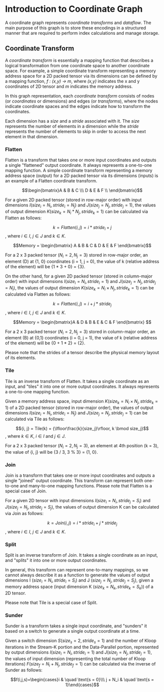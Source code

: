 # Introduction to Coordinate Graph

A coordinate graph represents *coordinate transforms* and *dataflow*.
The main purpose of this graph is to store these encodings in a structured manner
that are required to perform index calculations and manage storage.

## Coordinate Transform

A *coordinate transform* is essentially a mapping function that describes a logical
transformation from one coordinate space to another coordinate space.
For example, a simple coordinate transform representing a memory address space for
a 2D packed tensor via its dimensions can be defined by a mapping function,
*f : (x,y) -> m*, where *(x,y)* indicates the x and y coordinates of 2D tensor and
*m* indicates the memory address.

In this graph representation, each *coordinate transform* consists of nodes
(or *coordinates* or dimensions) and edges (or *transforms*), where the nodes
indicate coordinate spaces and the edges indicate how to transform the coordinates.

Each dimension has a *size* and a *stride* associated with it. The *size* represents
the number of elements in a dimension while the *stride* represents the number of
elements to skip in order to access the next element in that dimension.

### Flatten

Flatten is a transform that takes one or more input coordinates and outputs a single
"flattened" output coordinate. It always represents a one-to-one mapping function.
A simple coordinate transform representing a memory address space (output) for a 2D
packed tensor via its dimensions (inputs) is an example of a Flatten coordinate transform.

$$\begin{bmatrix}A & B & C \\\ D & E & F \\ \end{bmatrix}$$

For a given 2D packed tensor (stored in row-major order) with input dimensions
$I (size_i = N_i, stride_i = N_j)$ and $J (size_j = N_j, stride_j = 1)$,
the values of output dimension $K (size_k = N_i * N_j, stride_k = 1)$
can be calculated via Flatten as follows:

$$k = Flatten(i, j) = i * stride_i + j$$
, where $i \in I$, $j \in J$ and $k \in K$.

$$Memory = \begin{bmatrix} A & B & C & D & E & F \end{bmatrix}$$

For a 2 x 3 packed tensor ($N_i = 2, N_j = 3$) stored in row-major order,
an element (D) at {1, 0} coordinates (i = 1, j = 0),
the value of k (relative address of the element) will be {1 * 3 + 0} = {3}.

On the other hand, for a given 2D packed tensor (stored in column-major order) with input
dimensions $I (size_i =N_i, stride_i = 1)$ and $J (size_j = N_j, stride_j = N_i)$, the values
of output dimension $K (size_k = N_i \times N_j, stride_k = 1)$ can be calculated via Flatten as follows:

$$k = Flatten(i, j) = i + j * stride_j$$
, where $i \in I$, $j \in J$ and $k \in K$.

$$Memory = \begin{bmatrix}A & D & B & E & C & F \end{bmatrix} $$

For a 2 x 3 packed tensor ($N_i = 2, N_j = 3$) stored in column-major order,
an element (B) at {0,1} coordinates (i = 0, j = 1),
the value of k (relative address of the element) will be {0 + 1 * 2} = {2}.

Please note that the strides of a tensor describe the physical memory layout of its elements.

### Tile

Tile is an inverse transform of Flatten. It takes a single coordinate as an input, and
"tiles" it into one or more output coordinates. It always represents a one-to-one
mapping function.

Given a memory address space, input dimension $K (size_k = N_i \times N_j, stride_k = 1)$ of a
2D packed tensor (stored in row-major order), the values of output dimensions
$I (size_i = N_i, stride_i = N_j)$ and $J (size_j = N_j, stride_j = 1)$ can be calculated via
Tile as follows:

$${i, j} = Tile(k) = {\lfloor\frac{k}{size_j}\rfloor, k \bmod size_j}$$
, where $k \in K$, $i \in I$ and $j \in J$.

For a 2 x 3 packed tensor ($N_i = 2, N_j = 3$), an element at 4th position (k = 3),
the value of {i, j} will be {3 / 3, 3 % 3} = {1, 0}.

### Join

Join is a transform that takes one or more input coordinates and outputs a single
"joined" output coordinate. This transform can represent both one-to-one and
many-to-one mapping functions. Please note that Flatten is a special case of Join.

For a given 2D tensor with input dimensions $I (size_i = N_i, stride_j = S_i)$ and
$J (size_j = N_j, stride_j = S_j)$, the values of output dimension K can be calculated
via Join as follows:

$$k = Join(i, j) = i * stride_i + j * stride_j$$
, where $i \in I$, $j \in J$ and $k \in K$.

### Split

Split is an inverse transform of Join. It takes a single coordinate as an input, and
"splits" it into one or more output coordinates.

In general, this transform can represent one-to-many mappings, so we cannot always
describe it as a function to generate the values of output dimensions I
($size_i = N_i, stride_i = S_i$) and J ($size_j = N_j, stride_j = S_j$),
given a memory address space (input dimension K ($size_k = N_k, stride_k = S_k$))
of a 2D tensor.

Please note that Tile is a special case of Split.

### Sunder

Sunder is a transform takes a single input coordinate, and "sunders" it based on a switch
to generate a single output coordinate at a time.

Given a switch dimension $S (size_s = 2, stride_s = 1)$ and the number of Kloop iterations in
the Stream-K portion and the Data-Parallel portion, represented by output dimensions
$I (size_i = N_i, stride_i = 1)$ and $J (size_j = N_j, stride_j = 1)$,
the values of input dimension (representing the total number of Kloop iterations)
$F (size_f = N_i + N_j, stride_f = 1)$ can be calculated via the inverse of Sunder as follows:

$$f(i,j,s)=\begin{cases}i & \quad \text{s = 0}\\\ j + N_i & \quad \text{s = 1}\end{cases}$$
